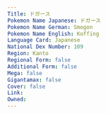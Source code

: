 ```yaml
---
﻿Title: ドガース
Pokemon Name Japanese: ドガース
Pokemon Name German: Smogon
Pokemon Name English: Koffing
Language Card: Japanese
National Dex Number: 109
Region: Kanto
Regional Form: false
Additional Form: false
Mega: false
Gigantamax: false
Cover: false
Link: 
Owned: 
---
```

